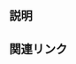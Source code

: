 ## 説明

<!-- Write a brief description of this PR. -->

## 関連リンク

<!-- Write the links related to this PR. Private links should be clearly marked as private, for example, '[FOO COMPANY INTERNAL LINK](https://example.com)'. -->